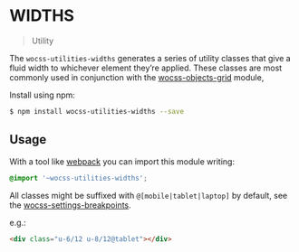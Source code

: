 # WIDTHS

> Utility

The `wocss-utilities-widths` generates a series of utility classes that give a fluid width to whichever element they’re applied. These classes are most commonly used in conjunction with the [wocss-objects-grid](https://github.com/wocss/objects.grid) module,

Install using npm:

```sh
$ npm install wocss-utilities-widths --save
```

## Usage

With a tool like [webpack](https://webpack.github.io/) you can import this module writing:

```scss
@import '~wocss-utilities-widths';
```

All classes might be suffixed with `@[mobile|tablet|laptop]` by default, see the [wocss-settings-breakpoints](https://github.com/wocss/settings.breakpoints).

e.g.:

```html
<div class="u-6/12 u-8/12@tablet"></div>
```
